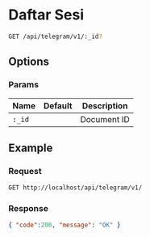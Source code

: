 # Daftar Sesi

<!--
@category Sesi
-->

```bash
GET /api/telegram/v1/:_id?
```

## Options

### Params

Name | Default | Description
--- | --- | ---
`:_id` |  | Document ID

## Example

### Request

```bash
GET http://localhost/api/telegram/v1/
```

### Response

```json
{ "code":200, "message": "OK" }
```